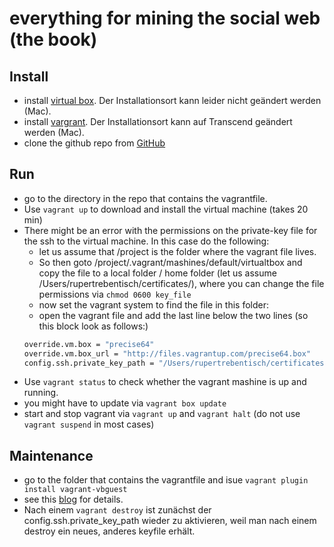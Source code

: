 # everything for mining the social web (the book)
## Install
* install [virtual box](https://www.virtualbox.org/wiki/Downloads). Der Installationsort kann leider nicht geändert werden (Mac).
* install [vargrant](https://www.vagrantup.com/downloads.html). Der Installationsort kann auf Transcend geändert werden (Mac).
* clone the github repo from [GitHub](https://github.com/ptwobrussell/Mining-the-Social-Web-2nd-Edition/)

## Run
* go to the directory in the repo that contains the vagrantfile.
* Use `vagrant up` to download and install the virtual machine (takes 20 min)
* There might be an error with the permissions on the private-key file for the ssh to the virtual machine. In this case do the following:
  * let us assume that /project is the folder where the vagrant file lives.
  * So then goto /project/.vagrant/mashines/default/virtualtbox and copy the file to a local folder / home folder (let us assume /Users/rupertrebentisch/certificates/), where you can change the file permissions via `chmod 0600 key_file`
  * now set the vagrant system to find the file in this folder:
  * open the vagrant file and add the last line below the two lines (so this block look as follows:)
  ```sh
  override.vm.box = "precise64"
  override.vm.box_url = "http://files.vagrantup.com/precise64.box"
  config.ssh.private_key_path = "/Users/rupertrebentisch/certificates/private_key"
  ```
* Use `vagrant status` to check whether the vagrant mashine is up and running.
* you might have to update via `vagrant box update`
* start and stop vagrant via `vagrant up` and `vagrant halt` (do not use `vagrant suspend` in most cases)

## Maintenance
* go to the folder that contains the vagrantfile and isue `vagrant plugin install vagrant-vbguest`
* see this [blog](http://kvz.io/blog/2013/01/16/vagrant-tip-keep-virtualbox-guest-additions-in-sync/) for details.
* Nach einem `vagrant destroy`  ist zunächst der config.ssh.private_key_path wieder zu aktivieren, weil man nach einem destroy ein neues, anderes keyfile erhält. 
